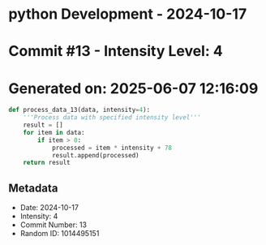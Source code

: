 ﻿# python Development - 2024-10-17
# Commit #13 - Intensity Level: 4
# Generated on: 2025-06-07 12:16:09
```python
def process_data_13(data, intensity=4):
    '''Process data with specified intensity level'''
    result = []
    for item in data:
        if item > 0:
            processed = item * intensity + 78
            result.append(processed)
    return result
```
## Metadata
- Date: 2024-10-17
- Intensity: 4
- Commit Number: 13
- Random ID: 1014495151
